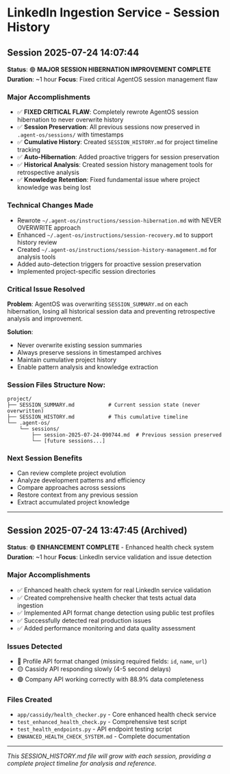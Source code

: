 # LinkedIn Ingestion Service - Session History

## Session 2025-07-24 14:07:44

**Status**: 🟢 **MAJOR SESSION HIBERNATION IMPROVEMENT COMPLETE**
**Duration**: ~1 hour
**Focus**: Fixed critical AgentOS session management flaw

### Major Accomplishments
- ✅ **FIXED CRITICAL FLAW**: Completely rewrote AgentOS session hibernation to never overwrite history
- ✅ **Session Preservation**: All previous sessions now preserved in `.agent-os/sessions/` with timestamps
- ✅ **Cumulative History**: Created `SESSION_HISTORY.md` for project timeline tracking
- ✅ **Auto-Hibernation**: Added proactive triggers for session preservation
- ✅ **Historical Analysis**: Created session history management tools for retrospective analysis
- ✅ **Knowledge Retention**: Fixed fundamental issue where project knowledge was being lost

### Technical Changes Made
- Rewrote `~/.agent-os/instructions/session-hibernation.md` with NEVER OVERWRITE approach
- Enhanced `~/.agent-os/instructions/session-recovery.md` to support history review
- Created `~/.agent-os/instructions/session-history-management.md` for analysis tools
- Added auto-detection triggers for proactive session preservation
- Implemented project-specific session directories

### Critical Issue Resolved
**Problem**: AgentOS was overwriting `SESSION_SUMMARY.md` on each hibernation, losing all historical session data and preventing retrospective analysis and improvement.

**Solution**: 
- Never overwrite existing session summaries
- Always preserve sessions in timestamped archives
- Maintain cumulative project history
- Enable pattern analysis and knowledge extraction

### Session Files Structure Now:
```
project/
├── SESSION_SUMMARY.md           # Current session state (never overwritten)
├── SESSION_HISTORY.md           # This cumulative timeline
└── .agent-os/
    └── sessions/
        ├── session-2025-07-24-090744.md  # Previous session preserved
        └── [future sessions...]
```

### Next Session Benefits
- Can review complete project evolution
- Analyze development patterns and efficiency
- Compare approaches across sessions
- Restore context from any previous session
- Extract accumulated project knowledge

---

## Session 2025-07-24 13:47:45 (Archived)

**Status**: 🟢 **ENHANCEMENT COMPLETE** - Enhanced health check system
**Duration**: ~1 hour
**Focus**: LinkedIn service validation and issue detection

### Major Accomplishments
- ✅ Enhanced health check system for real LinkedIn service validation
- ✅ Created comprehensive health checker that tests actual data ingestion
- ✅ Implemented API format change detection using public test profiles
- ✅ Successfully detected real production issues
- ✅ Added performance monitoring and data quality assessment

### Issues Detected
- 🔴 Profile API format changed (missing required fields: `id`, `name`, `url`)
- 🟡 Cassidy API responding slowly (4-5 second delays)
- 🟢 Company API working correctly with 88.9% data completeness

### Files Created
- `app/cassidy/health_checker.py` - Core enhanced health check service
- `test_enhanced_health_check.py` - Comprehensive test script
- `test_health_endpoints.py` - API endpoint testing script
- `ENHANCED_HEALTH_CHECK_SYSTEM.md` - Complete documentation

---

*This SESSION_HISTORY.md file will grow with each session, providing a complete project timeline for analysis and reference.*
